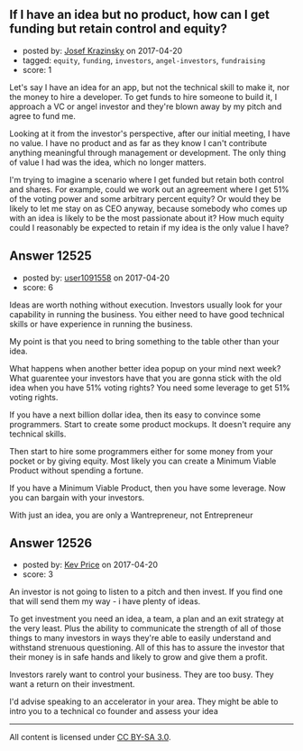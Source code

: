 ## If I have an idea but no product, how can I get funding but retain control and equity?

- posted by: [Josef Krazinsky](https://stackexchange.com/users/5748971/josef-krazinsky) on 2017-04-20
- tagged: `equity`, `funding`, `investors`, `angel-investors`, `fundraising`
- score: 1

Let's say I have an idea for an app, but not the technical skill to make it, nor the money to hire a developer. To get funds to hire someone to build it, I approach a VC or angel investor and they're blown away by my pitch and agree to fund me.

Looking at it from the investor's perspective, after our initial meeting, I have no value. I have no product and as far as they know I can't contribute anything meaningful through management or development. The only thing of value I had was the idea, which no longer matters.

I'm trying to imagine a scenario where I get funded but retain both control and shares. For example, could we work out an agreement where I get 51% of the voting power and some arbitrary percent equity? Or would they be likely to let me stay on as CEO anyway, because somebody who comes up with an idea is likely to be the most passionate about it? How much equity could I reasonably be expected to retain if my idea is the only value I have?


## Answer 12525

- posted by: [user1091558](https://stackexchange.com/users/1098507/user1091558) on 2017-04-20
- score: 6

Ideas are worth nothing without execution. Investors usually look for your capability in running the business. You either need to have good technical skills or have experience in running the business.

My point is that you need to bring something to the table other than your idea.

What happens when another better idea popup on your mind next week? What guarentee your investors have that you are gonna stick with the old idea when you have 51% voting rights? You need some leverage to get 51% voting rights. 

If you have a next billion dollar idea, then its easy to convince some programmers. Start to create some product mockups. It doesn't require any technical skills. 

Then start to hire some programmers either for some money from your pocket or by giving equity. Most likely you can create a Minimum Viable Product without spending a fortune.

If you have a Minimum Viable Product, then you have some leverage. Now you can bargain with your investors.

With just an idea, you are only a Wantrepreneur, not Entrepreneur   




## Answer 12526

- posted by: [Kev Price](https://stackexchange.com/users/1109274/kev-price) on 2017-04-20
- score: 3

An investor is not going to listen to a pitch and then invest. If you find one that will send them my way - i have plenty of ideas.

To get investment you need an idea, a team, a plan and an exit strategy at the very least. Plus the ability to communicate the strength of all of those things to many investors in ways they're able to easily understand and withstand strenuous questioning. All of this has to assure the investor that their money is in safe hands and likely to grow and give them a profit.

Investors rarely want to control your business. They are too busy. They want a return on their investment.

I'd advise speaking to an accelerator in your area. They might be able to intro you to a technical co founder and assess your idea



---

All content is licensed under [CC BY-SA 3.0](https://creativecommons.org/licenses/by-sa/3.0/).
